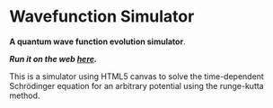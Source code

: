 # Wavefunction Simulator

**A quantum wave function evolution simulator**.

***Run it on the web [here](https://piano-miles.github.io/Wavefunction-Simulator/).***

This is a simulator using HTML5 canvas to solve the time-dependent Schrödinger equation for an arbitrary potential using the runge-kutta method.
